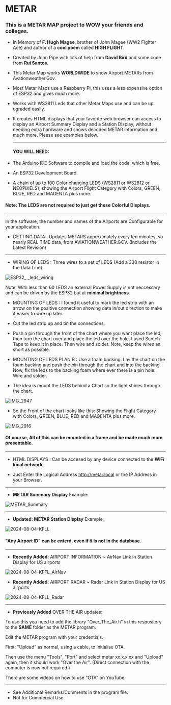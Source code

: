 # METAR
### This is a METAR MAP project to WOW your friends and colleges.

+ In Memory of **F. Hugh Magee**, brother of John Magee (WW2 Fighter Ace) and author of a **cool poem** called **HIGH FLIGHT**.
+ Created by John Pipe with lots of help from **David Bird** and some code from **Rui Santos.**

+ This Metar Map works **WORLDWIDE** to show Airport METARs from Avationweather.Gov.

+ Most Metar Maps use a Raspberry Pi, this uses a less expensive option of ESP32 and gives much more.
  
+ Works with WS2811 Leds that other Metar Maps use and can be up ugraded easily.

+ It creates HTML displays that your favorite web browser can access to display an Airport Summary Display and a Station Display, without needing extra hardware and shows decoded METAR information and much more.  Please see examples below.

  ---
  #### YOU WILL NEED:
 + The Arduino IDE Software to compile and load the code, which is free.
 + An ESP32 Development Board.
 +  A chain of up to 100 Color changing LEDS (WS2811 or WS2812 or NEOPIXELS), showing the Airport Flight Category with Colors, GREEN, BLUE, RED and MAGENTA plus more.
   #### Note: The LEDS are not required to just get these Colorful Displays.
---

In the software, the number and names of the Airports are Configurable for your application.

+ GETTING DATA : Updates METARS approximately every ten minutes, so nearly REAL TIME data, from AVIATIONWEATHER.GOV.  (Includes the Latest Revision)
---

+ WIRING OF LEDS : Three wires to  a set of LEDS (Add a 330 resistor in the Data Line).

![ESP32_ _leds_wiring](https://user-images.githubusercontent.com/24758833/197342655-f6e17e1f-f41f-4e63-b6c1-63a42799240c.png)

Note: With less than 60 LEDS an external Power Supply is not neccessary and can be driven by the ESP32 but at **minimal brightness.**

+ MOUNTING OF LEDS : I found it useful to mark the led strip with an arrow on the positive connection showing data in/out direction to make it easier to wire up later.
+ Cut the led strip up and tin the connections.
+ Push a pin through the front of the chart where you want place the led, then turn the chart over and place the led over the hole.  I used Scotch Tape to keep it in place.  Then wire and solder.  Note, keep the wires as short as possible.
+ MOUNTING OF LEDS PLAN B : Use a foam backing. Lay the chart on the foam backing and push the pin through the chart and into the backing.  Now, fix the leds to the backing foam where ever there is a pin hole.  Wire and solder.

+ The idea is mount the LEDS behind a Chart so the light shines through the chart.

![IMG_2947](https://user-images.githubusercontent.com/24758833/157293897-e3d9f13f-debc-4f80-a27e-ef0c16ccbe5c.JPG)


+ So the Front of the chart looks like this: Showing the Flight Category with Colors, GREEN, BLUE, RED and MAGENTA plus more.

![IMG_2916](https://user-images.githubusercontent.com/24758833/157294109-c94372d3-fa67-4a66-8e46-7be0fdde13f8.JPG)

#### Of course, All of this can be mounted in a frame and be made much more presentable.

---

+ HTML DISPLAYS : Can be accesed by any device connected to the **WiFi local network.**

+ Just Enter the Logical Address http://metar.local or the IP Address in your Browser.

---

+ **METAR Summary Display** Example:

![METAR_Summary](https://user-images.githubusercontent.com/24758833/197342754-2bac1db7-003e-47b2-8072-c6f3a0c6f7f8.png)

---

+ **Updated: METAR Station Display** Example:

![2024-08-04-KFLL](https://github.com/user-attachments/assets/be266e73-e3f8-47f0-a2a8-6efdb23cfa61)

#### "Any Airport ID" can be enterd, even if it is not in the database.
---
+ **Recently Added:**  AIRPORT INFORMATION  ~  AirNav Link in Station Display for US airports

![2024-08-04-KFFL_AirNav](https://github.com/user-attachments/assets/09c26d76-98c2-424a-830e-2b9cf100d2bd)

 + **Recently Added:**  AIRPORT RADAR  ~  Radar Link in Station Display for US airports

![2024-08-04-KFLL_Radar](https://github.com/user-attachments/assets/8880e728-0b18-411c-9fa9-31f1432b6336)

---

+ **Previously Added** OVER THE AIR updates:

To use this you need to add the library "Over_The_Air.h" in this respository to the **SAME** folder as the METAR program.

Edit the METAR program with your credentials.

First: "Upload" as normal, using a cable, to initialise OTA.

Then use the menu  "Tools", "Port" and select  metar xx.x.x.xx and "Upload" again, then it should work "Over the Air".  (Direct connection with the computer is now not required.)

There are some videos on how to use "OTA" on YouTube.

---

+ See Additional Remarks/Comments in the program file.
+ Not for Commercial Use.
